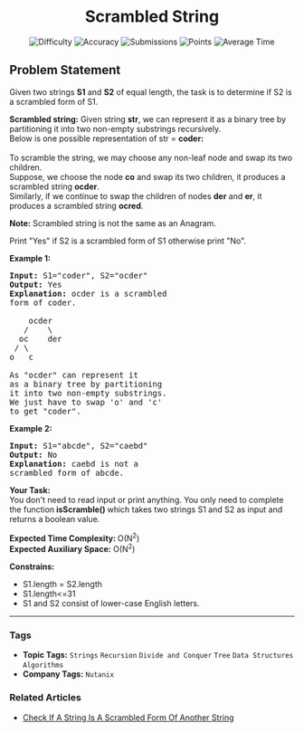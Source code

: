 <h1 align="center">Scrambled String</h1>

<p align="center">
  <img alt="Difficulty" title="Difficulty" src="https://custom-icon-badges.demolab.com/badge/Difficulty: Hard-1F222E?style=for-the-badge&logoColor=white&logo=fire"/>
  <img alt="Accuracy" title="Accuracy" src="https://custom-icon-badges.demolab.com/badge/Accuracy: 59.4%25-1F222E?style=for-the-badge&logoColor=white&logo=target"/>
  <img alt="Submissions" title="Submissions" src="https://custom-icon-badges.demolab.com/badge/Submissions: 21K+-1F222E?style=for-the-badge&logoColor=white&logo=repo"/>
  <img alt="Points" title="Points" src="https://custom-icon-badges.demolab.com/badge/Points: 8-1F222E?style=for-the-badge&logoColor=white&logo=award"/>
  <img alt="Average Time" title="Average Time" src="https://custom-icon-badges.demolab.com/badge/Average%20Time: 30m-1F222E?style=for-the-badge&logoColor=white&logo=clock"/>
</p>

## Problem Statement

Given two strings <b>S1</b> and <b>S2</b> of equal length, the task is to determine if S2 is a scrambled form of S1.

<b>Scrambled string:</b> Given string <b>str</b>, we can represent it as a binary tree by partitioning it into two non-empty substrings recursively.<br>Below is one possible representation of str = <b>coder:</b><br> <br>To scramble the string, we may choose any non-leaf node and swap its two children. <br>Suppose, we choose the node <b>co</b> and swap its two children, it produces a scrambled string <b>ocder</b>.<br>Similarly, if we continue to swap the children of nodes <b>der</b> and <b>er</b>, it produces a scrambled string <b>ocred</b>.

<b>Note:</b> Scrambled string is not the same as an Anagram.

Print "Yes" if S2 is a scrambled form of S1 otherwise print "No".

<b>Example 1:</b>

<pre><b>Input:</b> S1="coder", S2="ocder"
<b>Output:</b> Yes
<b>Explanation:</b> ocder is a scrambled 
form of coder.

    ocder
   /    \
  oc    der
 / \    
o   c  

As "ocder" can represent it 
as a binary tree by partitioning 
it into two non-empty substrings.
We just have to swap 'o' and 'c' 
to get "coder".
</pre>

<b>Example 2:</b>

<pre><b>Input:</b> S1="abcde", S2="caebd" 
<b>Output:</b> No
<b>Explanation:</b> caebd is not a 
scrambled form of abcde.</pre>

<b>Your Task:</b><br>You don't need to read input or print anything. You only need to complete the function<b> isScramble</b><b>() </b>which takes two strings S1 and S2 as input and returns a boolean value.

<b>Expected Time Complexity: </b>O(N<sup>2</sup>)<br><b>Expected Auxiliary Space:</b> O(N<sup>2</sup>)

<b>Constrains: </b>

- S1.length = S2.length
- S1.length<=31
- S1 and S2 consist of lower-case English letters.


<hr>

### Tags
- **Topic Tags:** `Strings` `Recursion` `Divide and Conquer` `Tree` `Data Structures` `Algorithms`
- **Company Tags:** `Nutanix`

### Related Articles
- [Check If A String Is A Scrambled Form Of Another String](https://www.geeksforgeeks.org/check-if-a-string-is-a-scrambled-form-of-another-string/)
